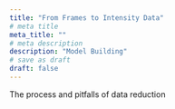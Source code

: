 ```yaml
---
title: "From Frames to Intensity Data"
# meta title
meta_title: ""
# meta description
description: "Model Building"
# save as draft
draft: false
---
```


The process and pitfalls of data reduction
